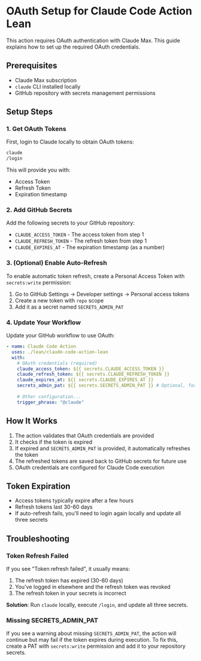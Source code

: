 # OAuth Setup for Claude Code Action Lean

This action requires OAuth authentication with Claude Max. This guide explains how to set up the required OAuth credentials.

## Prerequisites

- Claude Max subscription
- `claude` CLI installed locally
- GitHub repository with secrets management permissions

## Setup Steps

### 1. Get OAuth Tokens

First, login to Claude locally to obtain OAuth tokens:

```bash
claude
/login
```

This will provide you with:
- Access Token
- Refresh Token  
- Expiration timestamp

### 2. Add GitHub Secrets

Add the following secrets to your GitHub repository:

- `CLAUDE_ACCESS_TOKEN` - The access token from step 1
- `CLAUDE_REFRESH_TOKEN` - The refresh token from step 1
- `CLAUDE_EXPIRES_AT` - The expiration timestamp (as a number)

### 3. (Optional) Enable Auto-Refresh

To enable automatic token refresh, create a Personal Access Token with `secrets:write` permission:

1. Go to GitHub Settings → Developer settings → Personal access tokens
2. Create a new token with `repo` scope
3. Add it as a secret named `SECRETS_ADMIN_PAT`

### 4. Update Your Workflow

Update your GitHub workflow to use OAuth:

```yaml
- name: Claude Code Action
  uses: ./lean/claude-code-action-lean
  with:
    # OAuth credentials (required)
    claude_access_token: ${{ secrets.CLAUDE_ACCESS_TOKEN }}
    claude_refresh_token: ${{ secrets.CLAUDE_REFRESH_TOKEN }}
    claude_expires_at: ${{ secrets.CLAUDE_EXPIRES_AT }}
    secrets_admin_pat: ${{ secrets.SECRETS_ADMIN_PAT }} # Optional, for auto-refresh
    
    # Other configuration...
    trigger_phrase: "@claude"
```

## How It Works

1. The action validates that OAuth credentials are provided
2. It checks if the token is expired
3. If expired and `SECRETS_ADMIN_PAT` is provided, it automatically refreshes the token
4. The refreshed tokens are saved back to GitHub secrets for future use
5. OAuth credentials are configured for Claude Code execution

## Token Expiration

- Access tokens typically expire after a few hours
- Refresh tokens last 30-60 days
- If auto-refresh fails, you'll need to login again locally and update all three secrets

## Troubleshooting

### Token Refresh Failed

If you see "Token refresh failed", it usually means:
1. The refresh token has expired (30-60 days)
2. You've logged in elsewhere and the refresh token was revoked
3. The refresh token in your secrets is incorrect

**Solution**: Run `claude` locally, execute `/login`, and update all three secrets.

### Missing SECRETS_ADMIN_PAT

If you see a warning about missing `SECRETS_ADMIN_PAT`, the action will continue but may fail if the token expires during execution. To fix this, create a PAT with `secrets:write` permission and add it to your repository secrets.